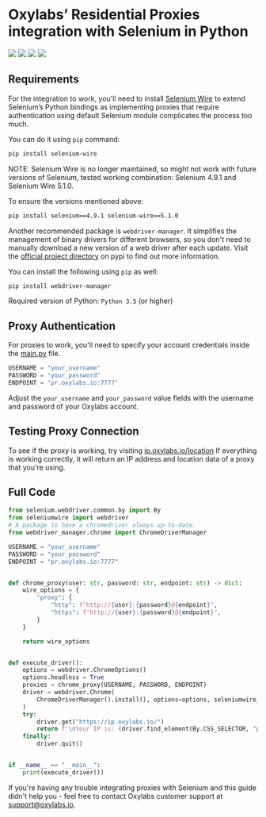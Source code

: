 # Oxylabs’ Residential Proxies integration with Selenium in Python

[<img src="https://img.shields.io/static/v1?label=&message=Python&color=brightgreen" />](https://github.com/topics/python) [<img src="https://img.shields.io/static/v1?label=&message=Selenium&color=orange" />](https://github.com/topics/selenium) [<img src="https://img.shields.io/static/v1?label=&message=Web-Scraping&color=yellow" />](https://github.com/topics/web-scraping) [<img src="https://img.shields.io/static/v1?label=&message=Rotating%20Proxies&color=blueviolet" />](https://github.com/topics/rotating-proxies)

## Requirements

For the integration to work, you'll need to install
[Selenium Wire](https://github.com/wkeeling/selenium-wire) 
to extend Selenium’s Python bindings as implementing proxies
that require authentication using default Selenium module 
complicates the process too much.

You can do it using `pip` command:
```bash
pip install selenium-wire
```

NOTE: Selenium Wire is no longer maintained, so might not work with future versions
of Selenium, tested working combination: Selenium 4.9.1 and Selenium Wire 5.1.0.

To ensure the versions mentioned above:
```bash
pip install selenium==4.9.1 selenium-wire==5.1.0
```

Another recommended package is `webdriver-manager`. It simplifies the management
of binary drivers for different browsers, so you don't need to manually download
a new version of a web driver after each update. Visit the 
[official project directory](https://pypi.org/project/webdriver-manager/) on pypi to
find out more information. 

You can install the following using `pip` as well:
```bash
pip install webdriver-manager
```

Required version of Python: `Python 3.5` (or higher)

## Proxy Authentication

For proxies to work, you'll need to specify your account credentials inside 
the [main.py](https://github.com/oxylabs/selenium-proxy-integration/blob/main/main.py) file.

```python
USERNAME = "your_username"
PASSWORD = "your_password"
ENDPOINT = "pr.oxylabs.io:7777"
```

Adjust the `your_username` and `your_password` value fields with the username and password of 
your Oxylabs account.

## Testing Proxy Connection

To see if the proxy is working, try visiting [ip.oxylabs.io/location](https://ip.oxylabs.io/location) 
If everything is working correctly, it will return an IP address and location data of a proxy that you're using.

## Full Code
```python
from selenium.webdriver.common.by import By
from seleniumwire import webdriver
# A package to have a chromedriver always up-to-date.
from webdriver_manager.chrome import ChromeDriverManager

USERNAME = "your_username"
PASSWORD = "your_password"
ENDPOINT = "pr.oxylabs.io:7777"


def chrome_proxy(user: str, password: str, endpoint: str) -> dict:
    wire_options = {
        "proxy": {
            "http": f"http://{user}:{password}@{endpoint}",
            "https": f"http://{user}:{password}@{endpoint}",
        }
    }

    return wire_options


def execute_driver():
    options = webdriver.ChromeOptions()
    options.headless = True
    proxies = chrome_proxy(USERNAME, PASSWORD, ENDPOINT)
    driver = webdriver.Chrome(
        ChromeDriverManager().install(), options=options, seleniumwire_options=proxies
    )
    try:
        driver.get("https://ip.oxylabs.io/")
        return f'\nYour IP is: {driver.find_element(By.CSS_SELECTOR, "pre").text}'
    finally:
        driver.quit()


if __name__ == "__main__":
    print(execute_driver())
```

If you're having any trouble integrating proxies with Selenium and this guide didn't help 
you - feel free to contact Oxylabs customer support at support@oxylabs.io.

